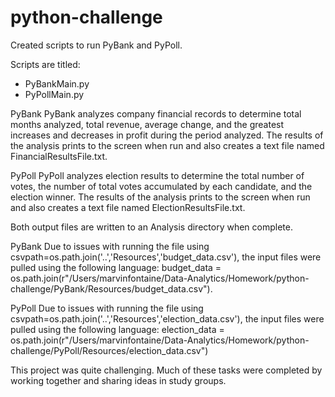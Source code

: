 # python-challenge

Created scripts to run PyBank and PyPoll.  

Scripts are titled:

-	PyBankMain.py
-	PyPollMain.py

PyBank
PyBank analyzes company financial records to determine total months analyzed, total revenue, average change, and the greatest increases and decreases in profit during the period analyzed.  The results of the analysis prints to the screen when run and also creates a text file named FinancialResultsFile.txt.

PyPoll
PyPoll analyzes election results to determine the total number of votes, the number of total votes accumulated by each candidate, and the election winner.  The results of the analysis prints to the screen when run and also creates a text file named ElectionResultsFile.txt.

Both output files are written to an Analysis directory when complete.

PyBank
Due to issues with running the file using csvpath=os.path.join('..','Resources','budget_data.csv'), the input files were pulled using the following language:  budget_data = os.path.join(r"/Users/marvinfontaine/Data-Analytics/Homework/python-challenge/PyBank/Resources/budget_data.csv").

PyPoll
Due to issues with running the file using csvpath=os.path.join('..','Resources','election_data.csv'), the input files were pulled using the following language: election_data = os.path.join(r"/Users/marvinfontaine/Data-Analytics/Homework/python-challenge/PyPoll/Resources/election_data.csv")

This project was quite challenging.  Much of these tasks were completed by working together and sharing ideas in study groups.    
  
